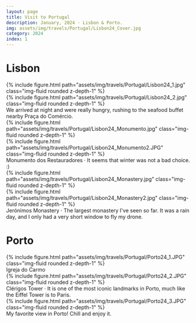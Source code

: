 ```yaml
---
layout: page
title: Visit to Portugal
description: January, 2024 · Lisbon & Porto.
img: assets/img/travels/Portugal/Lisbon24_Cover.jpg
category: 2024
index: 1
---
```


# Lisbon

<div class="row justify-content-sm-center">
    <div class="col-sm-8 mt-3 mt-md-0">
        {% include figure.html path="assets/img/travels/Portugal/Lisbon24_1.jpg" class="img-fluid rounded z-depth-1" %}
    </div>
    <div class="col-sm-4 mt-3 mt-md-0">
        {% include figure.html path="assets/img/travels/Portugal/Lisbon24_2.jpg" class="img-fluid rounded z-depth-1" %}
    </div>
</div>
<div class="caption">
    We arrived at night and were really hungry, rushing to the seafood buffet nearby Praça do Comércio.
</div>

<div class="row justify-content-sm-center">
    <div class="col-sm mt-3 mt-md-0">
        {% include figure.html path="assets/img/travels/Portugal/Lisbon24_Monumento.jpg" class="img-fluid rounded z-depth-1" %}
    </div>
    <div class="col-sm mt-3 mt-md-0">
        {% include figure.html path="assets/img/travels/Portugal/Lisbon24_Monumento2.JPG" class="img-fluid rounded z-depth-1" %}
    </div>
</div>
<div class="caption">
    Monumento dos Restauradores · It seems that winter was not a bad choice. :) 
</div>

<div class="row justify-content-sm-center">
    <div class="col-sm mt-3 mt-md-0">
        {% include figure.html path="assets/img/travels/Portugal/Lisbon24_Monastery.jpg" class="img-fluid rounded z-depth-1" %}
    </div>
    <div class="col-sm mt-3 mt-md-0">
        {% include figure.html path="assets/img/travels/Portugal/Lisbon24_Monastery2.jpg" class="img-fluid rounded z-depth-1" %}
    </div>
</div>
<div class="caption">
    Jerónimos Monastery · The largest monastery I've seen so far. It was a rain day, and I only had a very short window to fly my drone.  
</div>

# Porto

<div class="row">
    <div class="col-sm mt-3 mt-md-0">
        {% include figure.html path="assets/img/travels/Portugal/Porto24_1.JPG" class="img-fluid rounded z-depth-1" %}
    </div>
</div>
<div class="caption">
    Igreja do Carmo
</div>

<div class="row">
    <div class="col-sm mt-3 mt-md-0">
        {% include figure.html path="assets/img/travels/Portugal/Porto24_2.JPG" class="img-fluid rounded z-depth-1" %}
    </div>
</div>
<div class="caption">
    Clérigos Tower · It is one of the most iconic landmarks in Porto, much like the Eiffel Tower is to Paris.
</div>

<div class="row">
    <div class="col-sm mt-3 mt-md-0">
        {% include figure.html path="assets/img/travels/Portugal/Porto24_3.JPG" class="img-fluid rounded z-depth-1" %}
    </div>
</div>
<div class="caption">
    My favorite view in Porto! Chill and enjoy it.
</div>